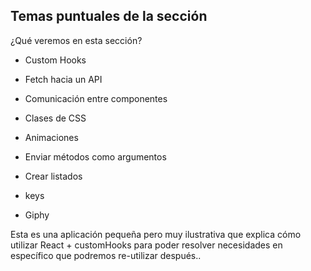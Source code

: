 ## Temas puntuales de la sección
¿Qué veremos en esta sección?

- Custom Hooks

- Fetch hacia un API

- Comunicación entre componentes

- Clases de CSS

- Animaciones

- Enviar métodos como argumentos

- Crear listados

- keys

- Giphy

Esta es una aplicación pequeña pero muy ilustrativa que explica cómo utilizar React + customHooks para poder resolver necesidades en específico que podremos re-utilizar después..
